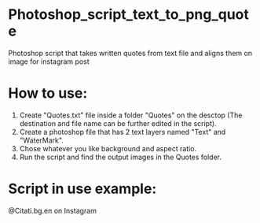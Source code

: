 # Photoshop_script_text_to_png_quote
Photoshop script that takes written quotes from text file and aligns them on image for instagram post

# How to use:
1. Create "Quotes.txt" file inside a folder "Quotes" on the desctop (The destination and file name can be further edited in the script).
2. Create a photoshop file that has 2 text layers named "Text" and "WaterMark".
3. Chose whatever you like background and aspect ratio.
4. Run the script and find the output images in the Quotes folder.

# Script in use example:
@Citati.bg.en on Instagram
